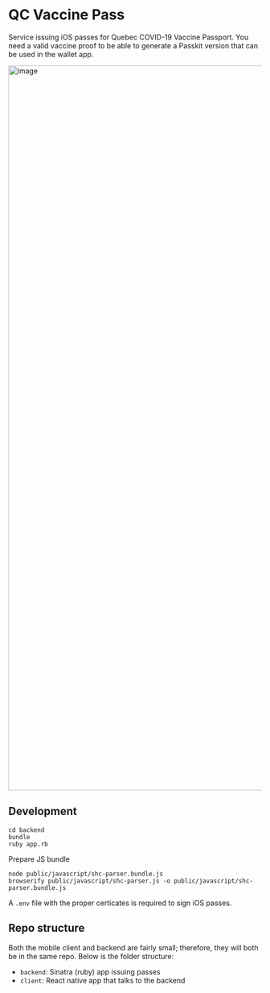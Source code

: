 # QC Vaccine Pass

Service issuing iOS passes for Quebec COVID-19 Vaccine Passport. You need a valid vaccine proof to be able to generate a Passkit version that can be used in the wallet app.


<img width="1440" alt="image" src="https://user-images.githubusercontent.com/4406751/131231193-7f14fafb-4e2c-489c-95a9-091ead7e5a5b.png">

## Development

```console
cd backend
bundle
ruby app.rb
```

Prepare JS bundle
```console
node public/javascript/shc-parser.bundle.js
browserify public/javascript/shc-parser.js -o public/javascript/shc-parser.bundle.js
```

A `.env` file with the proper certicates is required to sign iOS passes.

## Repo structure

Both the mobile client and backend are fairly small; therefore, they will both be in the same repo. Below is the folder structure:

* `backend`: Sinatra (ruby) app issuing passes
* `client`: React native app that talks to the backend
